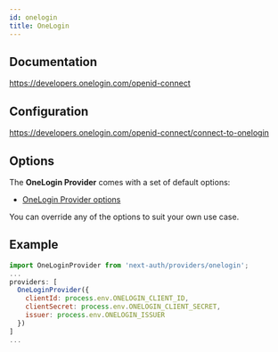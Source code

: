 ```yaml
---
id: onelogin
title: OneLogin
---
```


## Documentation

https://developers.onelogin.com/openid-connect

## Configuration

https://developers.onelogin.com/openid-connect/connect-to-onelogin

## Options

The **OneLogin Provider** comes with a set of default options:

- [OneLogin Provider options](https://github.com/nextauthjs/next-auth/blob/main/src/providers/onelogin.js)

You can override any of the options to suit your own use case.

## Example

```js
import OneLoginProvider from 'next-auth/providers/onelogin';
...
providers: [
  OneLoginProvider({
    clientId: process.env.ONELOGIN_CLIENT_ID,
    clientSecret: process.env.ONELOGIN_CLIENT_SECRET,
    issuer: process.env.ONELOGIN_ISSUER
  })
]
...
```
